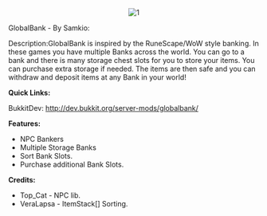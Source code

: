 <center>
<img src="http://db.tt/I3XHgveE" alt="1">
</center>

GlobalBank - By Samkio:


Description:GlobalBank is inspired by the RuneScape/WoW style banking. In these games you have multiple Banks across the world. You can go to a bank and there is many storage chest slots for you to store your items. You can purchase extra storage if needed. The items are then safe and you can withdraw and deposit items at any Bank in your world!

**Quick Links:**

BukkitDev: http://dev.bukkit.org/server-mods/globalbank/

**Features:**
* NPC Bankers
* Multiple Storage Banks
* Sort Bank Slots.
* Purchase additional Bank Slots.

**Credits:**
* Top_Cat - NPC lib.
* VeraLapsa - ItemStack[] Sorting.


